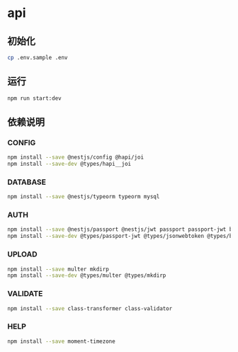 # api

## 初始化

```bash
cp .env.sample .env
```

## 运行
```bash
npm run start:dev
```

## 依赖说明

### CONFIG
```bash
npm install --save @nestjs/config @hapi/joi
npm install --save-dev @types/hapi__joi
```

### DATABASE
```bash
npm install --save @nestjs/typeorm typeorm mysql
```

### AUTH
```bash
npm install --save @nestjs/passport @nestjs/jwt passport passport-jwt bcryptjs
npm install --save-dev @types/passport-jwt @types/jsonwebtoken @types/bcryptjs
```

### UPLOAD
```bash
npm install --save multer mkdirp
npm install --save-dev @types/multer @types/mkdirp
```

### VALIDATE
```bash
npm install --save class-transformer class-validator
```

### HELP
```bash
npm install --save moment-timezone
```